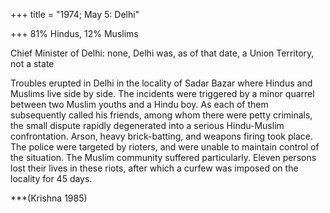 +++
title = "1974; May 5: Delhi"

+++
81% Hindus, 12% Muslims

Chief Minister of Delhi: none, Delhi was, as of that date, a Union Territory, not a state

Troubles erupted in Delhi in the locality of Sadar Bazar where Hindus and Muslims live side by side. The incidents were triggered by a minor quarrel between two Muslim youths and a Hindu boy. As each of them subsequently called his friends, among whom there were petty criminals, the small dispute rapidly degenerated into a serious Hindu-Muslim confrontation. Arson, heavy brick-batting, and weapons firing took place. The police were targeted by rioters, and were unable to maintain control of the situation. The Muslim community suffered particularly. Eleven persons lost their lives in these riots, after which a curfew was imposed on the locality for 45 days.

***(Krishna 1985)
